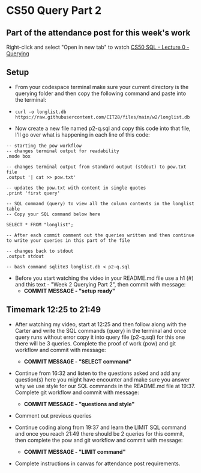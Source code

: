# CS50 Query Part 2 
## Part of the attendance post for this week's work

Right-click and select "Open in new tab" to watch [CS50 SQL - Lecture 0 - Querying](https://youtu.be/vHYeChEf2lA?si=hKFR9GDxKMU2JEYo)

## Setup
- From your codespace terminal make sure your current directory is the querying folder and then copy the following command and paste into the terminal:
- ```curl -o longlist.db https://raw.githubusercontent.com/CIT28/files/main/w2/longlist.db```

- Now create a new file named p2-q.sql and copy this code into that file, I'll go over what is happening in each line of this code:
```
-- starting the pow workflow
-- changes terminal output for readability 
.mode box
  
-- changes terminal output from standard output (stdout) to pow.txt file
.output '| cat >> pow.txt'
  
-- updates the pow.txt with content in single quotes
.print 'first query'  
  
-- SQL command (query) to view all the column contents in the longlist table   
-- Copy your SQL command below here

SELECT * FROM "longlist";
  
-- After each commit comment out the queries written and then continue to write your queries in this part of the file

-- changes back to stdout    
.output stdout  

-- bash command sqlite3 longlist.db < p2-q.sql
```
- Before you start watching the video in your README.md file use a h1 (#) and this text - "Week 2 Querying Part 2", then commit with message:
  - **COMMIT MESSAGE - "setup ready"**

## Timemark 12:25 to 21:49
- After watching my video, start at 12:25 and then follow along with the Carter and write the SQL commands (query) in the terminal and once query runs without error copy it into query file (p2-q.sql) for this one there will be 3 queries. Complete the proof of work (pow) and git workflow and commit with message:
  - **COMMIT MESSAGE - "SELECT command"**

- Continue from 16:32 and listen to the questions asked and add any question(s) here you might have encounter and make sure you answer why we use style for our SQL commands in the README.md file at 19:37. Complete git workflow and commit with message:
  - **COMMIT MESSAGE - "questions and style"**

- Comment out previous queries  
- Continue coding along from 19:37 and learn the LIMIT SQL command and once you reach 21:49 there should be 2 queries for this commit, then complete the pow and git workflow and commit with message:
  - **COMMIT MESSAGE - "LIMIT command"**
  
- Complete instructions in canvas for attendance post requirements.
